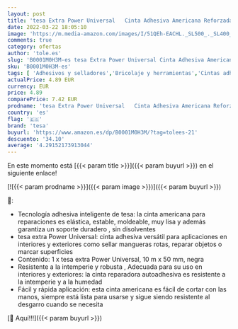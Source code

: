 ```yaml
---
layout: post
title: 'tesa Extra Power Universal   Cinta Adhesiva Americana Reforzada para Reparar  Fijar  Agrupar  Reforzar o Sellar   Negra   10 m x 50 mm'
date: 2022-03-22 18:05:10
image: 'https://m.media-amazon.com/images/I/51QEh-EACHL._SL500_._SL400_.jpg'
comments: true
category: ofertas
author: 'tole.es'
slug: 'B0001M0H3M-es tesa Extra Power Universal Cinta Adhesiva Americana...'
sku: 'B0001M0H3M-es'
tags: [ 'Adhesivos y selladores','Bricolaje y herramientas','Cintas adhesivas','Cintas americanas','Ferretería','adhesiva','cinta','tesa', ]
actualPrice: 4.89 EUR
currency: EUR
price: 4.89
comparePrice: 7.42 EUR
prodname: 'tesa Extra Power Universal   Cinta Adhesiva Americana Reforzada para Reparar  Fijar  Agrupar  Reforzar o Sellar   Negra   10 m x 50 mm'
country: 'es'
flag: '🇪🇸'
brand: 'tesa'
buyurl: 'https://www.amazon.es/dp/B0001M0H3M/?tag=tolees-21'
descuento: '34.10'
average: '4.29152173913044'
---
```


En este momento está [{{< param title >}}]({{< param buyurl >}}) en el siguiente enlace!

[![{{< param prodname >}}]({{< param image >}})]({{< param buyurl >}})

🔎:

- Tecnología adhesiva inteligente de tesa: la cinta americana para reparaciones es elástica, estable, moldeable, muy lisa y además garantiza un soporte duradero , sin disolventes
- tesa extra Power Universal: cinta adhesiva versátil para aplicaciones en interiores y exteriores como sellar mangueras rotas, reparar objetos o marcar superficies
- Contenido: 1 x tesa extra Power Universal, 10 m x 50 mm, negra
- Resistente a la intemperie y robusta , Adecuada para su uso en interiores y exteriores: la cinta reparadora autoadhesiva es resistente a la intemperie y a la humedad
- Fácil y rápida aplicación: esta cinta americana es fácil de cortar con las manos, siempre está lista para usarse y sigue siendo resistente al desgarro cuando se necesita

[🛒 Aquí!!!]({{< param buyurl >}})
